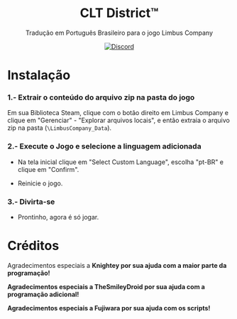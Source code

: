 <div align="center">
   
# CLT District™
Tradução em Português Brasileiro para o jogo Limbus Company

[![Discord](https://img.shields.io/badge/Servidor%20do%20Mille-641E16?style=plastic&logo=discord&logoColor=473DBF&link=https://discord.gg/PPpFyyzZgY)](https://discord.gg/PPpFyyzZgY)
</div>

# Instalação

### 1.- Extrair o conteúdo do arquivo zip na pasta do jogo

   Em sua Biblioteca Steam, clique com o botão direito em Limbus Company e clique em "Gerenciar" - "Explorar arquivos locais", e então extraia o arquivo zip na pasta (``\LimbusCompany_Data``).

### 2.- Execute o Jogo e selecione a linguagem adicionada

   - Na tela inicial clique em "Select Custom Language", escolha "pt-BR" e clique em "Confirm".

   - Reinicie o jogo.

### 3.- Divirta-se

   - Prontinho, agora é só jogar.

# Créditos
Agradecimentos especiais a <b>Knightey<b> por sua ajuda com a maior parte da programação!

Agradecimentos especiais a <b>TheSmileyDroid<b> por sua ajuda com a programação adicional!

Agradecimentos especiais a <b>Fujiwara<b> por sua ajuda com os scripts!
